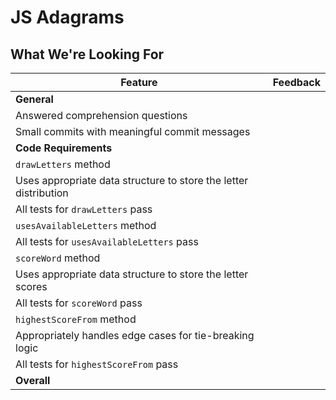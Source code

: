 # JS Adagrams
## What We're Looking For

<!--

Comprehension questions: They are all subjective!

Notes for grading: Optional Wave 5 asks students to convert the syntax to a class, so you will see differences in code structure between submissions.

 -->

Feature | Feedback
--- | ---
**General** |
Answered comprehension questions |
Small commits with meaningful commit messages |
**Code Requirements** |
`drawLetters` method |
Uses appropriate data structure to store the letter distribution |
All tests for `drawLetters` pass |
`usesAvailableLetters` method |
All tests for `usesAvailableLetters` pass |
`scoreWord` method |
Uses appropriate data structure to store the letter scores |
All tests for `scoreWord` pass |
`highestScoreFrom` method |
Appropriately handles edge cases for tie-breaking logic |
All tests for `highestScoreFrom` pass |
**Overall** |
